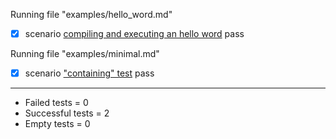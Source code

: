 
Running file "examples/hello_word.md"  

  - [X] scenario [compiling and executing an hello word](examples/hello_word.md) pass  

Running file "examples/minimal.md"  

  - [X] scenario ["containing" test](examples/minimal.md) pass  

------------------------------------------------
- Failed     tests =  0
- Successful tests =  2
- Empty      tests =  0

